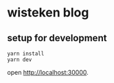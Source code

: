 # wisteken blog

## setup for development

```shell
yarn install
yarn dev
```

open [http://localhost:30000](http://localhost:3000).
